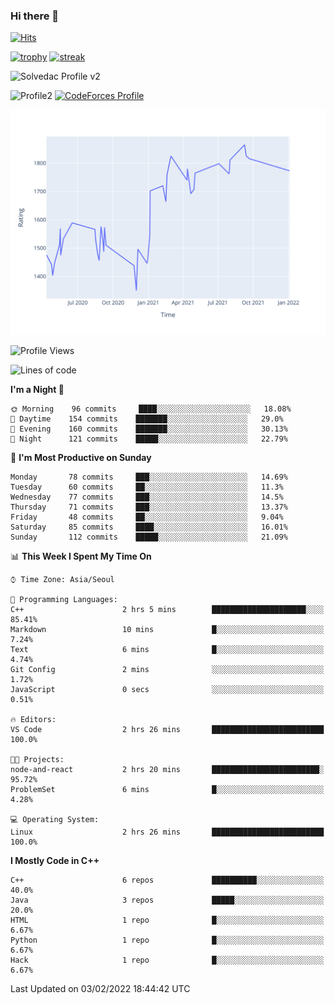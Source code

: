 ### Hi there 👋

<!--
**ingyu1008/ingyu1008** is a ✨ _special_ ✨ repository because its `README.md` (this file) appears on your GitHub profile.

Here are some ideas to get you started:

- 🔭 I’m currently working on ...
- 🌱 I’m currently learning ...
- 👯 I’m looking to collaborate on ...
- 🤔 I’m looking for help with ...
- 💬 Ask me about ...
- 📫 How to reach me: ...
- 😄 Pronouns: ...
- ⚡ Fun fact: ...
[![Github Profile](https://github-readme-stats.vercel.app/api?username=ingyu1008&count_private=true&hide=contribs,prs&show_icons=true&theme=vue-dark)](https://github.com/ingyu1008)  
-->
[![Hits](https://hits.seeyoufarm.com/api/count/incr/badge.svg?url=https%3A%2F%2Fgithub.com%2Fingyu1008)](https://github.com/ingyu1008)

[![trophy](https://github-profile-trophy.vercel.app/?username=ingyu1008&row=2&column=3&theme=flat)](https://github.com/ryo-ma/github-profile-trophy)
[![streak](https://github-readme-streak-stats.herokuapp.com/?user=ingyu1008)](https://github.com/ingyu1008)

<!-- ![Solvedac Profile](http://mazassumnida.wtf/api/v2/generate_badge?boj=ingyu1008) -->
![Solvedac Profile v2](https://github-readme-solvedac.hyp3rflow.vercel.app/api/?handle=ingyu1008)

![Profile2](https://github-readme-stats.vercel.app/api?username=ingyu1008&show_icons=true&hide_border=true&count_private=true)
[![CodeForces Profile](http://cf.leed.at?id=MatWhyTle)](https://codeforces.com/profile/MatWhyTle)

![Codeforces Graph](https://github.com/ingyu1008/Algorithm-Problem-Solving/blob/master/cfStats.svg)

<!--START_SECTION:waka-->
![Profile Views](http://img.shields.io/badge/Profile%20Views-1-blue)

![Lines of code](https://img.shields.io/badge/From%20Hello%20World%20I%27ve%20Written-621%20Thousand%20lines%20of%20code-blue)

**I'm a Night 🦉** 

```text
🌞 Morning    96 commits     ████░░░░░░░░░░░░░░░░░░░░░   18.08% 
🌆 Daytime    154 commits    ███████░░░░░░░░░░░░░░░░░░   29.0% 
🌃 Evening    160 commits    ███████░░░░░░░░░░░░░░░░░░   30.13% 
🌙 Night      121 commits    █████░░░░░░░░░░░░░░░░░░░░   22.79%

```
📅 **I'm Most Productive on Sunday** 

```text
Monday       78 commits     ███░░░░░░░░░░░░░░░░░░░░░░   14.69% 
Tuesday      60 commits     ██░░░░░░░░░░░░░░░░░░░░░░░   11.3% 
Wednesday    77 commits     ███░░░░░░░░░░░░░░░░░░░░░░   14.5% 
Thursday     71 commits     ███░░░░░░░░░░░░░░░░░░░░░░   13.37% 
Friday       48 commits     ██░░░░░░░░░░░░░░░░░░░░░░░   9.04% 
Saturday     85 commits     ████░░░░░░░░░░░░░░░░░░░░░   16.01% 
Sunday       112 commits    █████░░░░░░░░░░░░░░░░░░░░   21.09%

```


📊 **This Week I Spent My Time On** 

```text
⌚︎ Time Zone: Asia/Seoul

💬 Programming Languages: 
C++                      2 hrs 5 mins        █████████████████████░░░░   85.41% 
Markdown                 10 mins             █░░░░░░░░░░░░░░░░░░░░░░░░   7.24% 
Text                     6 mins              █░░░░░░░░░░░░░░░░░░░░░░░░   4.74% 
Git Config               2 mins              ░░░░░░░░░░░░░░░░░░░░░░░░░   1.72% 
JavaScript               0 secs              ░░░░░░░░░░░░░░░░░░░░░░░░░   0.51%

🔥 Editors: 
VS Code                  2 hrs 26 mins       █████████████████████████   100.0%

🐱‍💻 Projects: 
node-and-react           2 hrs 20 mins       ████████████████████████░   95.72% 
ProblemSet               6 mins              █░░░░░░░░░░░░░░░░░░░░░░░░   4.28%

💻 Operating System: 
Linux                    2 hrs 26 mins       █████████████████████████   100.0%

```

**I Mostly Code in C++** 

```text
C++                      6 repos             ██████████░░░░░░░░░░░░░░░   40.0% 
Java                     3 repos             █████░░░░░░░░░░░░░░░░░░░░   20.0% 
HTML                     1 repo              █░░░░░░░░░░░░░░░░░░░░░░░░   6.67% 
Python                   1 repo              █░░░░░░░░░░░░░░░░░░░░░░░░   6.67% 
Hack                     1 repo              █░░░░░░░░░░░░░░░░░░░░░░░░   6.67%

```



 Last Updated on 03/02/2022 18:44:42 UTC
<!--END_SECTION:waka-->
